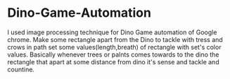 # Dino-Game-Automation
I used image processing technique for Dino Game automation of Google chrome. Make some rectangle apart from the Dino to tackle with tress and crows in path set some values(length,breath) of rectangle with set's color values. Basically whenever trees or palnts comes towards to the dino the rectangle that apart at some distance from dino it's sense and tackle and countine.
